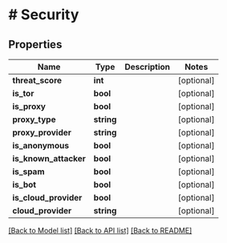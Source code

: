 # # Security

## Properties

Name | Type | Description | Notes
------------ | ------------- | ------------- | -------------
**threat_score** | **int** |  | [optional]
**is_tor** | **bool** |  | [optional]
**is_proxy** | **bool** |  | [optional]
**proxy_type** | **string** |  | [optional]
**proxy_provider** | **string** |  | [optional]
**is_anonymous** | **bool** |  | [optional]
**is_known_attacker** | **bool** |  | [optional]
**is_spam** | **bool** |  | [optional]
**is_bot** | **bool** |  | [optional]
**is_cloud_provider** | **bool** |  | [optional]
**cloud_provider** | **string** |  | [optional]

[[Back to Model list]](../../README.md#models) [[Back to API list]](../../README.md#api-endpoints) [[Back to README]](../../README.md)
